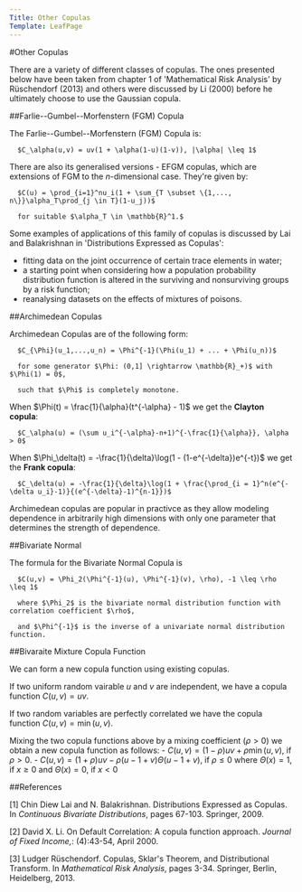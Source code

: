 ```yaml
---
Title: Other Copulas
Template: LeafPage
---
```


#Other Copulas

There are a variety of different classes of copulas. The ones presented below have been taken from chapter 1 of 'Mathematical Risk Analysis' by Rüschendorf (2013) and others were discussed by Li (2000) before he ultimately choose to use the Gaussian copula.

##Farlie--Gumbel--Morfenstern (FGM) Copula

The Farlie--Gumbel--Morfenstern (FGM) Copula is:

      $C_\alpha(u,v) = uv(1 + \alpha(1-u)(1-v)), |\alpha| \leq 1$

There are also its generalised versions - EFGM copulas, which are extensions of FGM to the $n$-dimensional case. They're given by:

      $C(u) = \prod_{i=1}^nu_i(1 + \sum_{T \subset \{1,..., n\}}\alpha_T\prod_{j \in T}(1-u_j))$ 

      for suitable $\alpha_T \in \mathbb{R}^1.$

Some examples of applications of this family of copulas is discussed by Lai and Balakrishnan in 'Distributions Expressed as Copulas': 
  - fitting data on the joint occurrence of certain trace elements in water;
  - a starting point when considering how a population probability distribution function is altered in the surviving and nonsurviving groups by a risk function;
  - reanalysing datasets on the effects of mixtures of poisons.

##Archimedean Copulas

Archimedean Copulas are of the following form:

      $C_{\Phi}(u_1,...,u_n) = \Phi^{-1}(\Phi(u_1) + ... + \Phi(u_n))$

      for some generator $\Phi: (0,1] \rightarrow \mathbb{R}_+)$ with $\Phi(1) = 0$, 
      
      such that $\Phi$ is completely monotone. 

When $\Phi(t) = \frac{1}{\alpha}(t^{-\alpha} - 1)$ we get the **Clayton copula**:

      $C_\alpha(u) = (\sum u_i^{-\alpha}-n+1)^{-\frac{1}{\alpha}}, \alpha > 0$

When $\Phi_\delta(t) = -\frac{1}{\delta}\log(1 - (1-e^{-\delta})e^{-t})$ we get the **Frank copula**:

      $C_\delta(u) = -\frac{1}{\delta}\log(1 + \frac{\prod_{i = 1}^n(e^{-\delta u_i}-1)}{(e^{-\delta}-1)^{n-1}})$

Archimedean copulas are popular in practivce as they allow modeling dependence in arbitrarily high dimensions with only one parameter that determines the strength of dependence.

##Bivariate Normal

The formula for the Bivariate Normal Copula is 

      $C(u,v) = \Phi_2(\Phi^{-1}(u), \Phi^{-1}(v), \rho), -1 \leq \rho \leq 1$

      where $\Phi_2$ is the bivariate normal distribution function with correlation coefficient $\rho$, 
      
      and $\Phi^{-1}$ is the inverse of a univariate normal distribution function. 

##Bivaraite Mixture Copula Function

We can form a new copula function using existing copulas. 

If two uniform random vairable $u$ and $v$ are independent, we have a copula function $C(u,v) = uv$. 

If two random variables are perfectly correlated we have the copula function $C(u, v) = \min(u,v)$. 

Mixing the two copula functions above by a mixing coefficient ($\rho > 0$) we obtain a new copula function as follows:
    - $C(u,v) = (1 - \rho)uv + \rho \min(u,v)$, if $\rho > 0$. 
    - $C(u,v) = (1+\rho)uv - \rho(u - 1 + v)\Theta(u - 1 +v)$, if $\rho \leq 0$
      where $\Theta(x) = 1$, if $x \geq 0$ and $\Theta(x)= 0$, if $x < 0$

##References

[1] Chin Diew Lai and N. Balakrishnan. Distributions Expressed as Copulas. In *Continuous Bivariate Distributions*, pages 67-103. Springer, 2009. 

[2] David X. Li. On Default Correlation: A copula function approach. *Journal of Fixed Income,*: (4):43-54, April 2000.

[3] Ludger Rüschendorf. Copulas, Sklar's Theorem, and Distributional Transform. In *Mathematical Risk Analysis*, pages 3-34. Springer, Berlin, Heidelberg, 2013.
